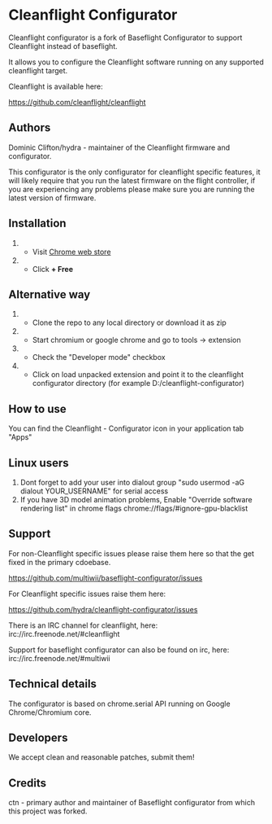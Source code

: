 Cleanflight Configurator
========================

Cleanflight configurator is a fork of Baseflight Configurator to support Cleanflight instead of baseflight.

It allows you to configure the Cleanflight software running on any supported cleanflight target.

Cleanflight is available here:

https://github.com/cleanflight/cleanflight

Authors
-------
Dominic Clifton/hydra - maintainer of the Cleanflight firmware and configurator. 

This configurator is the only configurator for cleanflight specific features, it will likely require that you run the latest firmware on the flight controller,
if you are experiencing any problems please make sure you are running the latest version of firmware.

Installation
------------
1. - Visit [Chrome web store](https://chrome.google.com/webstore/detail/cleanflight-configurator/enacoimjcgeinfnnnpajinjgmkahmfgb)
2. - Click <strong>+ Free</strong>

Alternative way
---------------
1. - Clone the repo to any local directory or download it as zip
2. - Start chromium or google chrome and go to tools -> extension
3. - Check the "Developer mode" checkbox
4. - Click on load unpacked extension and point it to the cleanflight configurator directory (for example D:/cleanflight-configurator)

How to use
-----------
You can find the Cleanflight - Configurator icon in your application tab "Apps"

Linux users
-----------
1. Dont forget to add your user into dialout group "sudo usermod -aG dialout YOUR_USERNAME" for serial access
2. If you have 3D model animation problems, Enable "Override software rendering list" in chrome flags chrome://flags/#ignore-gpu-blacklist

Support
-------
For non-Cleanflight specific issues please raise them here so that the get fixed in the primary cdoebase.

https://github.com/multiwii/baseflight-configurator/issues

For Cleanflight specific issues raise them here:

https://github.com/hydra/cleanflight-configurator/issues

There is an IRC channel for cleanflight, here: irc://irc.freenode.net/#cleanflight

Support for baseflight configurator can also be found on irc, here: irc://irc.freenode.net/#multiwii

Technical details
-----------------

The configurator is based on chrome.serial API running on Google Chrome/Chromium core.

Developers
----------
We accept clean and reasonable patches, submit them!

Credits
-------
ctn - primary author and maintainer of Baseflight configurator from which this project was forked.
